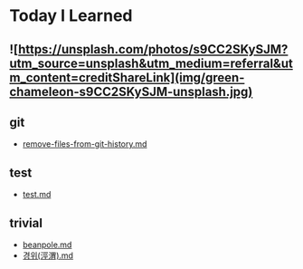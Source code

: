 # Today I Learned

![https://unsplash.com/photos/s9CC2SKySJM?utm_source=unsplash&utm_medium=referral&utm_content=creditShareLink](img/green-chameleon-s9CC2SKySJM-unsplash.jpg)
---

## git

- [remove-files-from-git-history.md](git/remove-files-from-git-history.md)
## test

- [test.md](test/test.md)
## trivial

- [beanpole.md](trivial/beanpole.md)
- [경위(涇渭).md](trivial/경위(涇渭).md)
